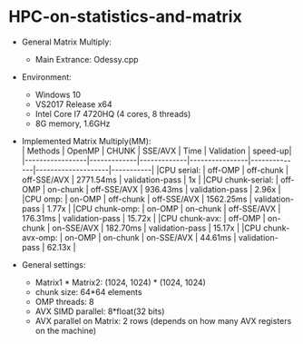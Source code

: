 # HPC-on-statistics-and-matrix
* General Matrix Multiply:  
  * Main Extrance: Odessy.cpp  
* Environment:  
  * Windows 10  
  * VS2017 Release x64  
  * Intel Core I7 4720HQ (4 cores, 8 threads)  
  * 8G memory, 1.6GHz  
* Implemented Matrix Multiply(MM):  
  |  Methods        |   OpenMP    |   CHUNK     |     SSE/AVX    |   Time       |       Validation   |      speed-up|
  |-----------------|-------------|-------------|----------------|--------------|--------------------|-----------|
  |CPU serial:      |    off-OMP   |  off-chunk  |   off-SSE/AVX  |  2771.54ms  |    validation-pass   |        1x  |
  |CPU chunk-serial:   | off-OMP   |  on-chunk   |   off-SSE/AVX  |   936.43ms   |   validation-pass   |     2.96x  |
  |CPU omp:        |     on-OMP  |    off-chunk  |   off-SSE/AVX |   1562.25ms  |    validation-pass  |      1.77x  |
  |CPU chunk-omp:    |   on-OMP    |  on-chunk   |   off-SSE/AVX |    176.31ms  |    validation-pass  |     15.72x  |
  |CPU chunk-avx:    |   off-OMP   |  on-chunk   |   on-SSE/AVX  |    182.70ms   |   validation-pass   |    15.17x  |
  |CPU chunk-avx-omp:  | on-OMP   |   on-chunk   |   on-SSE/AVX  |     44.61ms  |    validation-pass  |     62.13x  |
    
* General settings:  
  
  * Matrix1 \* Matrix2: (1024, 1024) \* (1024, 1024)  
  * chunk size: 64\*64 elements  
  * OMP threads: 8  
  * AVX SIMD parallel: 8\*float(32 bits)  
  * AVX parallel on Matrix: 2 rows (depends on how many AVX registers on the machine)  
